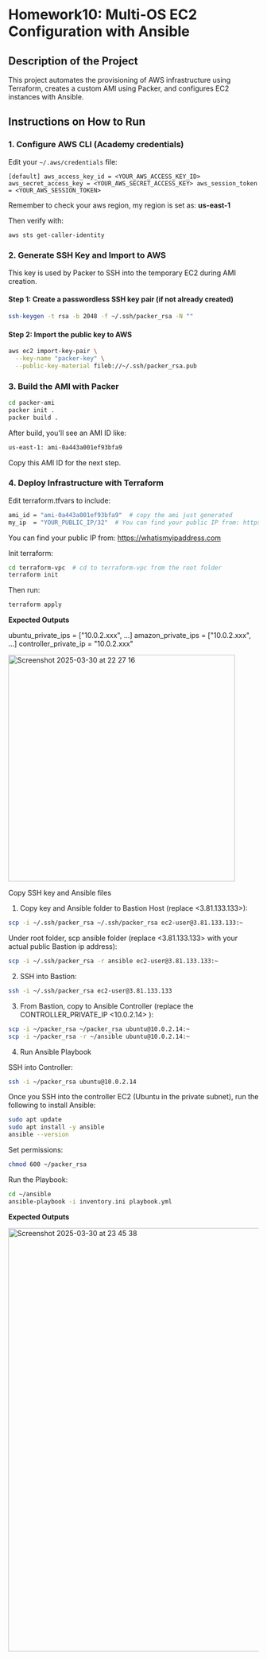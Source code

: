 # Homework10: Multi-OS EC2 Configuration with Ansible

##  Description of the Project

This project automates the provisioning of AWS infrastructure using Terraform, creates a custom AMI using Packer, and configures EC2 instances with Ansible.

##  Instructions on How to Run

###  1. Configure AWS CLI (Academy credentials)

Edit your `~/.aws/credentials` file:
```
[default] aws_access_key_id = <YOUR_AWS_ACCESS_KEY_ID> aws_secret_access_key = <YOUR_AWS_SECRET_ACCESS_KEY> aws_session_token = <YOUR_AWS_SESSION_TOKEN>
```

Remember to check your aws region, my region is set as: **us-east-1**

Then verify with:

```bash
aws sts get-caller-identity
```

###  2. Generate SSH Key and Import to AWS

This key is used by Packer to SSH into the temporary EC2 during AMI creation.

#### Step 1: Create a passwordless SSH key pair (if not already created)

```bash
ssh-keygen -t rsa -b 2048 -f ~/.ssh/packer_rsa -N ""
```

#### Step 2: Import the public key to AWS

```bash
aws ec2 import-key-pair \
  --key-name "packer-key" \
  --public-key-material fileb://~/.ssh/packer_rsa.pub
```

### 3. Build the AMI with Packer

```bash
cd packer-ami
packer init .
packer build .
```

After build, you'll see an AMI ID like:
```bash
us-east-1: ami-0a443a001ef93bfa9
```

Copy this AMI ID for the next step.

### 4. Deploy Infrastructure with Terraform

Edit terraform.tfvars to include:

```bash
ami_id = "ami-0a443a001ef93bfa9"  # copy the ami just generated
my_ip  = "YOUR_PUBLIC_IP/32"  # You can find your public IP from: https://whatismyipaddress.com
```
You can find your public IP from: https://whatismyipaddress.com


Init terraform:

```bash
cd terraform-vpc  # cd to terraform-vpc from the root folder
terraform init
```

Then run:

```bash
terraform apply
```

**Expected Outputs**

ubuntu_private_ips = ["10.0.2.xxx", ...]
amazon_private_ips = ["10.0.2.xxx", ...]
controller_private_ip = "10.0.2.xxx"

<img width="456" alt="Screenshot 2025-03-30 at 22 27 16" src="https://github.com/user-attachments/assets/49de312a-9b25-4d0a-8408-3810931a2281" />



Copy SSH key and Ansible files

1. Copy key and Ansible folder to Bastion Host (replace <3.81.133.133>):

```bash
scp -i ~/.ssh/packer_rsa ~/.ssh/packer_rsa ec2-user@3.81.133.133:~
```

Under root folder, scp ansible folder (replace <3.81.133.133> with your actual public Bastion ip address):

```bash
scp -i ~/.ssh/packer_rsa -r ansible ec2-user@3.81.133.133:~
```

2. SSH into Bastion:

```bash
ssh -i ~/.ssh/packer_rsa ec2-user@3.81.133.133
```


3. From Bastion, copy to Ansible Controller (replace the CONTROLLER_PRIVATE_IP <10.0.2.14> ):

```bash
scp -i ~/packer_rsa ~/packer_rsa ubuntu@10.0.2.14:~
scp -i ~/packer_rsa -r ~/ansible ubuntu@10.0.2.14:~
```


4. Run Ansible Playbook

SSH into Controller:
```bash
ssh -i ~/packer_rsa ubuntu@10.0.2.14
```

Once you SSH into the controller EC2 (Ubuntu in the private subnet), run the following to install Ansible:
```bash
sudo apt update
sudo apt install -y ansible
ansible --version
```

Set permissions:
```bash
chmod 600 ~/packer_rsa
```

Run the Playbook:
```bash
cd ~/ansible
ansible-playbook -i inventory.ini playbook.yml
```

**Expected Outputs**

<img width="852" alt="Screenshot 2025-03-30 at 23 45 38" src="https://github.com/user-attachments/assets/40a8a88b-a026-4c87-b10e-d644cce90066" />


